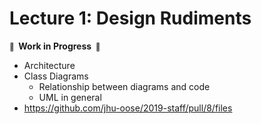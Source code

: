 # Lecture 1: Design Rudiments

**<small>🚧</small>  Work in Progress  <small>🚧</small>**

- Architecture
- Class Diagrams
  - Relationship between diagrams and code
  - UML in general
- https://github.com/jhu-oose/2019-staff/pull/8/files
